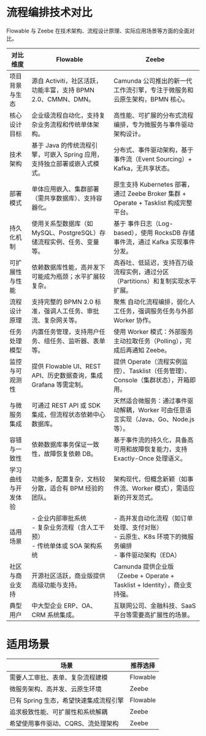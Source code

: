 # 流程编排技术对比

Flowable 与 Zeebe 在技术架构、流程设计原理、实际应用场景等方面的全面对比。

| 对比维度           | Flowable                                                                        | Zeebe                                                                                                   |
|--------------------|---------------------------------------------------------------------------------|---------------------------------------------------------------------------------------------------------|
| 项目背景与生态     | 源自 Activiti，社区活跃，功能丰富，支持 BPMN 2.0、CMMN、DMN。                   | Camunda 公司推出的新一代工作流引擎，专注于微服务和云原生架构，BPMN 核心。                               |
| 核心设计目标       | 企业级流程自动化，支持复杂业务流程和传统单体架构。                              | 高性能、可扩展的分布式流程编排，专为微服务与事件驱动架构设计。                                          |
| 技术架构           | 基于 Java 的传统流程引擎，可嵌入 Spring 应用，支持独立部署或嵌入式模式。        | 分布式、事件驱动架构，基于 事件流（Event Sourcing）+ Kafka，无共享状态。                                |
| 部署模式           | 单体应用嵌入、集群部署（需共享数据库）、支持容器化。                            | 原生支持 Kubernetes 部署，通过 Zeebe Broker 集群 + Operate + Tasklist 构成完整平台。                    |
| 持久化机制         | 使用关系型数据库（如 MySQL、PostgreSQL）存储流程实例、任务、变量等。            | 基于 事件日志（Log-based），使用 RocksDB 存储事件流，通过 Kafka 实现事件分发。                          |
| 可扩展性与性能     | 依赖数据库性能，高并发下可能成为瓶颈；水平扩展较复杂。                          | 高吞吐、低延迟，支持百万级流程实例，通过分区（Partitions）和复制实现水平扩展。                          |
| 流程设计原理       | 支持完整的 BPMN 2.0 标准，强调人工任务、审批流、复杂网关等。                    | 聚焦 自动化流程编排，弱化人工任务，强调服务任务与外部 Worker 协作。                                     |
| 任务处理模型       | 内置任务管理，支持用户任务、组任务、监听器、表单等。                            | 使用 Worker 模式：外部服务主动拉取任务（Polling），完成后再通知 Zeebe。                                 |
| 监控与可观测性     | 提供 Flowable UI、REST API、历史数据查询，集成 Grafana 等需定制。               | 提供 Operate（流程实例监控）、Tasklist（任务管理）、Console（集群状态），开箱即用。                     |
| 与微服务集成       | 可通过 REST API 或 SDK 集成，但流程状态依赖中心数据库。                         | 天然适合微服务：通过事件驱动解耦，Worker 可由任意语言实现（Java、Go、Node.js 等）。                     |
| 容错与一致性       | 依赖数据库事务保证一致性，故障恢复依赖 DB。                                     | 基于事件流的持久化，具备高可用和故障恢复能力，支持 Exactly-Once 处理语义。                              |
| 学习曲线与开发体验 | 功能多，配置复杂，文档较分散，适合有 BPM 经验的团队。                           | 架构现代，但概念新颖（如事件流、Worker 模式），需适应新的开发范式。                                     |
| 适用场景           | - 企业内部审批系统<br>- 复杂业务流程（含人工干预）<br>- 传统单体或 SOA 架构系统 | - 高并发自动化流程（如订单处理、支付对账）<br>- 云原生、K8s 环境下的微服务编排<br>- 事件驱动架构（EDA） |
| 社区与商业支持     | 开源社区活跃，商业版提供高级功能与支持。                                        | Camunda 提供企业版（Zeebe + Operate + Tasklist + Identity），商业支持强。                               |
| 典型用户           | 中大型企业 ERP、OA、CRM 系统集成。                                              | 互联网公司、金融科技、SaaS 平台等需要高扩展性的场景。                                                   |


# 适用场景

| 场景                                   | 推荐选择 |
|----------------------------------------|----------|
| 需要人工审批、表单、复杂流程建模       | Flowable |
| 微服务架构、高并发、云原生环境         | Zeebe    |
| 已有 Spring 生态，希望快速集成流程引擎 | Flowable |
| 追求极致性能、可扩展性和系统解耦       | Zeebe    |
| 希望使用事件驱动、CQRS、流处理架构     | Zeebe    |
